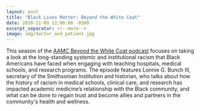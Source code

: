 ```yaml
---
layout: post
title: "Black Lives Matter: Beyond the White Coat"
date: 2020-11-09 12:00:00 -0500
excerpt_separator: <!--more-->
image: img/doctor_and_patient.jpg
---
```


This season of the [AAMC Beyond the White Coat podcast][aamc-podcast] focuses on taking a look at the long-standing systemic and institutional racism that Black Americans have faced when engaging <!--more--> with teaching hospitals, medical schools, and research programs. The episode features Lonnie G. Bunch III, secretary of the Smithsonian Institution and historian, who talks about how the history of racism in medical schools, clinical care, and research has impacted academic medicine’s relationship with the Black community, and what can be done to regain trust and become allies and partners in the community's health and wellness.

[aamc-podcast]: http://r20.rs6.net/tn.jsp?f=001z-KM2gbDXxh1B7tWPpXJK1c1eS0Tay9nNG23cjnB6yxxr7RkbNVcX0rAlamy1QkNwcGNSvBqT4wW6QXkIxZyN8d8PtX5QMPRRVhsn8FaoqTGEni0FYIAGiC1D9aJaGGDkdfRy5VMbPDLAN9GkouCzc7sP3nF97-DQpfvDr_OV3xHiYkPrL2OKrtikNYStNaxmSOVebwQNPhA-rnRfc63quLbSsXDGgTV3RnRwfeI5RKxrcggg2Cp1wcuh-u8EjBBDxt-qYKUX3t9UwsHx2752AaeoPuGiMzz_G06_8NNZGqhQEjSIbIq1XSWpJ6YKMQa8_W5qvmEV7hfRCdY4zTibLR8AXRqQbxzh6TpwA57jNkFfxaZCgfp2T03ygd9N-doaku10uLJ--afzKJT0o0sKaaN3NB-3JASYcBv1IyiiOA1O_qvXIERVesuTSSffH9XWu9D6RfLSSfDmZul4EM4RK19WiXNHjtekDYfora3ZsF1AgJQzZ3a0XlMw2olMiIrMTAwvEUjwX4RP5ZlT3oaBIsxevUyJOVOlQjH1tXmYaavQ47z__-EjP8obDSLqB_RsbQploS38Rdf2TN_FKSRtI7HxmasCjqS8ka88eOdGY6sqBppsqXTrYxXIigQ_0oMMWv1IhvJk2Wq38Zqatscz9TK3NRyXBib_kO0OUc7A-fSEAXWJ1T1kHtf7ffytMtYJdzfm_uTtc5ykyYoaFKPT90G9MBuERFvgkbUNuRdillSUt8D6KWlrwj862bEIALkPnkyNpl9VFsctimhQJSH_BfKh0RqWei6jjRFAj1ra6rdpnchgFyzOqql9xsSqW9TGWEXh8wWe8yvmj260MnmY8TVXvNBpxcncKvdEthqTIFk4Q1MqrIk5B-DpVmCoVPF&c=Eig017VguEAezAhvHAbpKlXnGkJr-ehEUIn3QE64EPY7QCvXEBLQMA==&ch=IohKGk1sF6GTncLsOZX1schtzkB7YWPPEHFV7dfaZhcXnDFXWByA_w==
